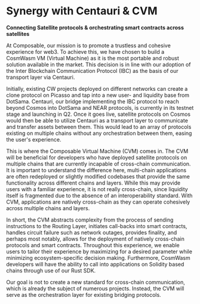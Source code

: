 # Synergy with Centauri & CVM

__Connecting Satellite protocols & orchestrating smart contracts across satellites__


At Composable, our mission is to promote a trustless and cohesive experience for web3. 
To achieve this, we have chosen to build a CosmWasm VM (Virtual Machine) 
as it is the most portable and robust solution available in the market. 
This decision is in line with our adoption of the Inter Blockchain Communication Protocol (IBC) 
as the basis of our transport layer via Centauri.

Initially, existing CW projects deployed on different networks can create a clone protocol on Picasso and tap into 
a new user- and liquidity base from DotSama. 
Centauri, our bridge implementing the IBC protocol to reach beyond Cosmos into DotSama and NEAR protocols,
is currently in its testnet stage and launching in Q2. 
Once it goes live, satellite protocols on Cosmos would then be able 
to utilize Centauri as a transport layer to communicate and transfer assets between them. 
This would lead to an array of protocols existing on multiple chains without any orchestration between them, 
easing the user's experience.

This is where the Composable Virtual Machine (CVM) comes in. 
The CVM will be beneficial for developers 
who have deployed satellite protocols on multiple chains that are currently incapable of cross-chain communication. 
It is important to understand the difference here, multi-chain applications are often redeployed 
or slightly modified codebases that provide the same functionality across different chains and layers. 
While this may provide users with a familiar experience, it is not really cross-chain, 
since liquidity itself is fragmented due to the absence of an interoperability standard. 
With CVM, applications are natively cross-chain as they can operate cohesively across multiple chains and layers.

In short, the CVM abstracts complexity from the process of sending instructions to the Routing Layer, 
initiates call-backs into smart contracts, handles circuit failure such as network outages, provides finality, 
and perhaps most notably, allows for the deployment of natively cross-chain protocols and smart contracts. 
Throughout this experience, we enable users 
to tailor their experience by maximizing for a desired parameter while minimizing ecosystem-specific decision making. 
Furthermore, CosmWasm developers will have the ability 
to call into applications on Solidity based chains through use of our Rust SDK.

Our goal is not to create a new standard for cross-chain communication, 
which is already the subject of numerous projects. 
Instead, the CVM will serve as the orchestration layer for existing bridging protocols.
